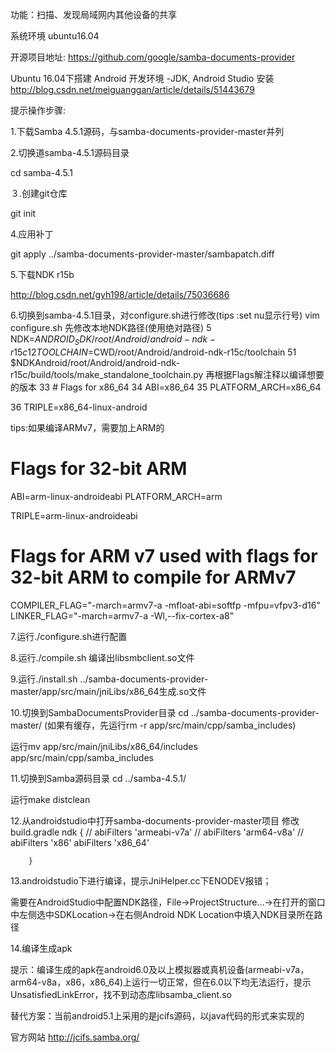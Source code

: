 功能：扫描、发现局域网内其他设备的共享

系统环境
ubuntu16.04

开源项目地址:
https://github.com/google/samba-documents-provider

Ubuntu 16.04下搭建 Android 开发环境 -JDK, Android Studio 安装
http://blog.csdn.net/meiguanggan/article/details/51443679

提示操作步骤:

1.下载Samba 4.5.1源码，与samba-documents-provider-master并列

2.切换道samba-4.5.1源码目录

cd samba-4.5.1

３.创建git仓库

git init

4.应用补丁

git apply ../samba-documents-provider-master/sambapatch.diff

5.下载NDK r15b

http://blog.csdn.net/gyh198/article/details/75036686

6.切换到samba-4.5.1目录，对configure.sh进行修改(tips :set nu显示行号)
vim configure.sh
先修改本地NDK路径(使用绝对路径)
5 NDK=$ANDROID_SDK/root/Android/android-ndk-r15c
12 TOOLCHAIN=$CWD/root/Android/android-ndk-r15c/toolchain
51 $NDKAndroid/root/Android/android-ndk-r15c/build/tools/make_standalone_toolchain.py
再根据Flags解注释以编译想要的版本
 33 # Flags for x86_64
 34 ABI=x86_64
 35 PLATFORM_ARCH=x86_64

 36 TRIPLE=x86_64-linux-android

tips:如果编译ARMv7，需要加上ARM的
# Flags for 32-bit ARM
ABI=arm-linux-androideabi
PLATFORM_ARCH=arm

TRIPLE=arm-linux-androideabi

# Flags for ARM v7 used with flags for 32-bit ARM to compile for ARMv7
COMPILER_FLAG="-march=armv7-a -mfloat-abi=softfp -mfpu=vfpv3-d16"
LINKER_FLAG="-march=armv7-a -Wl,--fix-cortex-a8"
 

7.运行./configure.sh进行配置

8.运行./compile.sh 编译出libsmbclient.so文件

9.运行./install.sh ../samba-documents-provider-master/app/src/main/jniLibs/x86_64生成.so文件

10.切换到SambaDocumentsProvider目录
cd ../samba-documents-provider-master/
(如果有缓存，先运行rm -r app/src/main/cpp/samba_includes)

运行mv app/src/main/jniLibs/x86_64/includes app/src/main/cpp/samba_includes

11.切换到Samba源码目录
cd ../samba-4.5.1/

运行make distclean

12.从androidstudio中打开samba-documents-provider-master项目
修改build.gradle
ndk {
//            abiFilters 'armeabi-v7a'
//            abiFilters 'arm64-v8a'
//            abiFilters 'x86'
            abiFilters 'x86_64'

        }

13.androidstudio下进行编译，提示JniHelper.cc下ENODEV报错；

需要在AndroidStudio中配置NDK路径，File->ProjectStructure…->在打开的窗口中左侧选中SDKLocation->在右侧Android NDK Location中填入NDK目录所在路径

14.编译生成apk

提示：编译生成的apk在android6.0及以上模拟器或真机设备(armeabi-v7a，arm64-v8a，x86，x86_64)上运行一切正常，但在6.0以下均无法运行，提示UnsatisfiedLinkError，找不到动态库libsamba_client.so

替代方案：当前android5.1上采用的是jcifs源码，以java代码的形式来实现的

官方网站
http://jcifs.samba.org/